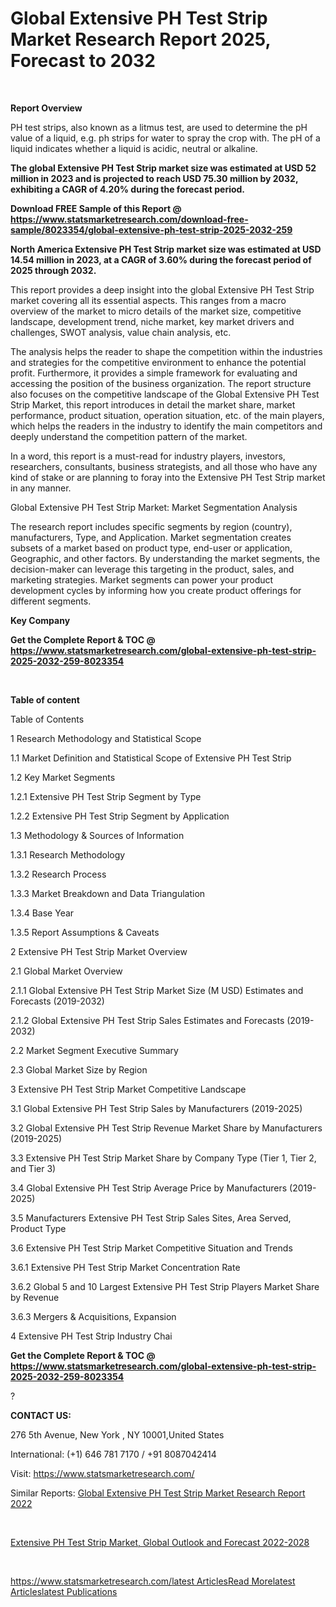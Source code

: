 <h1>Global Extensive PH Test Strip Market Research Report 2025, Forecast to 2032</h1><br/><p><strong>Report Overview</strong></p>
 
 
 
 <p>PH test strips, also known as a litmus test, are used to determine the pH value of a liquid, e.g. ph strips for water to spray the crop with. The pH of a liquid indicates whether a liquid is acidic, neutral or alkaline.</p>
 
 
 
 <p><strong>The global Extensive PH Test Strip market size was estimated at USD 52 million in 2023 and is projected to reach USD 75.30 million by 2032, exhibiting a <strong>CAGR</strong> of 4.20% during the forecast period.</strong></p>
 
 
 
 <p><strong>Download FREE Sample of this Report @ <a href="https://www.statsmarketresearch.com/download-free-sample/8023354/global-extensive-ph-test-strip-2025-2032-259">https://www.statsmarketresearch.com/download-free-sample/8023354/global-extensive-ph-test-strip-2025-2032-259</a></strong></p>
 
 
 
 <p><strong>North America Extensive PH Test Strip market size was estimated at USD 14.54 million in 2023, at a <strong>CAGR</strong> of 3.60% during the forecast period of 2025 through 2032.</strong></p>
 
 
 
 <p>This report provides a deep insight into the global Extensive PH Test Strip market covering all its essential aspects. This ranges from a macro overview of the market to micro details of the market size, competitive landscape, development trend, niche market, key market drivers and challenges, SWOT analysis, value chain analysis, etc.</p>
 
 
 
 <p>The analysis helps the reader to shape the competition within the industries and strategies for the competitive environment to enhance the potential profit. Furthermore, it provides a simple framework for evaluating and accessing the position of the business organization. The report structure also focuses on the competitive landscape of the Global Extensive PH Test Strip Market, this report introduces in detail the market share, market performance, product situation, operation situation, etc. of the main players, which helps the readers in the industry to identify the main competitors and deeply understand the competition pattern of the market.</p>
 
 
 
 <p>In a word, this report is a must-read for industry players, investors, researchers, consultants, business strategists, and all those who have any kind of stake or are planning to foray into the Extensive PH Test Strip market in any manner.</p>
 
 
 
 <p>Global Extensive PH Test Strip Market: Market Segmentation Analysis</p>
 
 
 
 <p>The research report includes specific segments by region (country), manufacturers, Type, and Application. Market segmentation creates subsets of a market based on product type, end-user or application, Geographic, and other factors. By understanding the market segments, the decision-maker can leverage this targeting in the product, sales, and marketing strategies. Market segments can power your product development cycles by informing how you create product offerings for different segments.</p>
 
 
 
 <p><strong>Key Company</strong></p>
 
 
 
 <div><b>Get the Complete Report & TOC @ <a href="https://www.statsmarketresearch.com/global-extensive-ph-test-strip-2025-2032-259-8023354">https://www.statsmarketresearch.com/global-extensive-ph-test-strip-2025-2032-259-8023354</a></b></div>
 
 
 
 <p><br />
 
 <b>Table of content</b></p>
 
 
 
 <p>Table of Contents<br />
 
 1 Research Methodology and Statistical Scope<br />
 
 1.1 Market Definition and Statistical Scope of Extensive PH Test Strip<br />
 
 1.2 Key Market Segments<br />
 
 1.2.1 Extensive PH Test Strip Segment by Type<br />
 
 1.2.2 Extensive PH Test Strip Segment by Application<br />
 
 1.3 Methodology & Sources of Information<br />
 
 1.3.1 Research Methodology<br />
 
 1.3.2 Research Process<br />
 
 1.3.3 Market Breakdown and Data Triangulation<br />
 
 1.3.4 Base Year<br />
 
 1.3.5 Report Assumptions & Caveats<br />
 
 2 Extensive PH Test Strip Market Overview<br />
 
 2.1 Global Market Overview<br />
 
 2.1.1 Global Extensive PH Test Strip Market Size (M USD) Estimates and Forecasts (2019-2032)<br />
 
 2.1.2 Global Extensive PH Test Strip Sales Estimates and Forecasts (2019-2032)<br />
 
 2.2 Market Segment Executive Summary<br />
 
 2.3 Global Market Size by Region<br />
 
 3 Extensive PH Test Strip Market Competitive Landscape<br />
 
 3.1 Global Extensive PH Test Strip Sales by Manufacturers (2019-2025)<br />
 
 3.2 Global Extensive PH Test Strip Revenue Market Share by Manufacturers (2019-2025)<br />
 
 3.3 Extensive PH Test Strip Market Share by Company Type (Tier 1, Tier 2, and Tier 3)<br />
 
 3.4 Global Extensive PH Test Strip Average Price by Manufacturers (2019-2025)<br />
 
 3.5 Manufacturers Extensive PH Test Strip Sales Sites, Area Served, Product Type<br />
 
 3.6 Extensive PH Test Strip Market Competitive Situation and Trends<br />
 
 3.6.1 Extensive PH Test Strip Market Concentration Rate<br />
 
 3.6.2 Global 5 and 10 Largest Extensive PH Test Strip Players Market Share by Revenue<br />
 
 3.6.3 Mergers & Acquisitions, Expansion<br />
 
 4 Extensive PH Test Strip Industry Chai</p>
 
 
 
 <div><b>Get the Complete Report & TOC @ <a href="https://www.statsmarketresearch.com/global-extensive-ph-test-strip-2025-2032-259-8023354">https://www.statsmarketresearch.com/global-extensive-ph-test-strip-2025-2032-259-8023354</a></b></div>
 
 
 
 <p>? </p>
 
 
 
 <p><b>CONTACT US:</b><br />
 
 276 5th Avenue, New York , NY 10001,United States<br />
 
 International: (+1) 646 781 7170 / +91 8087042414<br />
 
 Visit: <a href="https://www.statsmarketresearch.com/">https://www.statsmarketresearch.com/</a><br />
 
 Similar Reports: <a href="https://www.statsmarketresearch.com/global-extensive-ph-test-strip-2025-2032-259-8023354">Global Extensive PH Test Strip Market Research Report 2022</a><br />
 
 <br />
 
 <a href="https://www.statsmarketresearch.com/global-extensive-ph-test-strip-2025-2032-259-8023354">Extensive PH Test Strip Market, Global Outlook and Forecast 2022-2028</a><br />
 
 <br />
 
 <a href="https://gyeongbokgung.com">https://www.statsmarketresearch.com/</a><a href="https://hallyeomaritime.com">latest Articles</a><a href="https://jingwansa.com">Read More</a><a href="https://nguoiviet.jp/">latest Articles</a><a href="https://www.intelmarketresearch.com/">latest Publications</a></p>